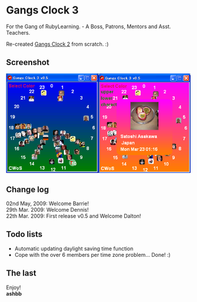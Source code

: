 Gangs Clock 3
=============
For the Gang of RubyLearning. - A Boss, Patrons, Mentors and Asst. Teachers.

Re-created [Gangs Clock 2](https://github.com/ashbb/gangsclock2/) from scratch. :)


Screenshot
----------
![GangsClock2\_screenshot.png](http://github.com/ashbb/gangsclock3/raw/master/GangsClock3_screenshot.png)


Change log
----------
02nd May, 2009: Welcome Barrie!   
29th Mar. 2009: Welcome Dennis!   
22th Mar. 2009: First release v0.5 and Welcome Dalton!


Todo lists
----------
- Automatic updating daylight saving time function
- Cope with the over 6 members per time zone problem... Done! :)


The last
--------
Enjoy!   
**ashbb**
